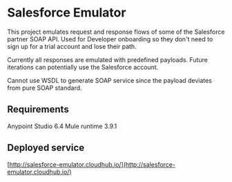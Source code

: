 # Salesforce Emulator
This project emulates request and response flows of some of the Salesforce partner SOAP API. Used for Developer onboarding so they don't need to sign up for a trial account and lose their path.

Currently all responses are emulated with predefined payloads. Future iterations can potentially use the Salesforce account.

Cannot use WSDL to generate SOAP service since the payload deviates from pure SOAP standard.

## Requirements
Anypoint Studio 6.4
Mule runtime 3.9.1


## Deployed service
[http://salesforce-emulator.cloudhub.io/](http://salesforce-emulator.cloudhub.io/)

